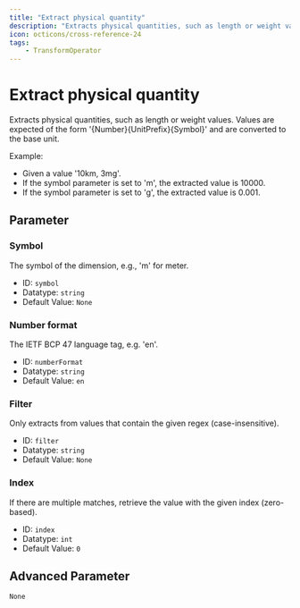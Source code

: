 ```yaml
---
title: "Extract physical quantity"
description: "Extracts physical quantities, such as length or weight values. Values are expected of the form '{Number}{UnitPrefix}{Symbol}' and are converted to the base unit."
icon: octicons/cross-reference-24
tags: 
    - TransformOperator
---
```

# Extract physical quantity
<!-- This file was generated - DO NOT CHANGE IT MANUALLY -->



Extracts physical quantities, such as length or weight values.
Values are expected of the form '{Number}{UnitPrefix}{Symbol}' and are converted to the base unit.

Example:

- Given a value '10km, 3mg'.
- If the symbol parameter is set to 'm', the extracted value is 10000.
- If the symbol parameter is set to 'g', the extracted value is 0.001.


## Parameter

### Symbol

The symbol of the dimension, e.g., 'm' for meter.

- ID: `symbol`
- Datatype: `string`
- Default Value: `None`



### Number format

The IETF BCP 47 language tag, e.g. 'en'.

- ID: `numberFormat`
- Datatype: `string`
- Default Value: `en`



### Filter

Only extracts from values that contain the given regex (case-insensitive).

- ID: `filter`
- Datatype: `string`
- Default Value: `None`



### Index

If there are multiple matches, retrieve the value with the given index (zero-based).

- ID: `index`
- Datatype: `int`
- Default Value: `0`





## Advanced Parameter

`None`